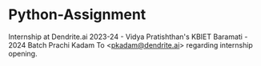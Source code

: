# Python-Assignment
Internship at Dendrite.ai 2023-24 - Vidya Pratishthan's KBIET Baramati - 2024 Batch Prachi Kadam  To &lt;pkadam@dendrite.ai>  regarding internship opening.
